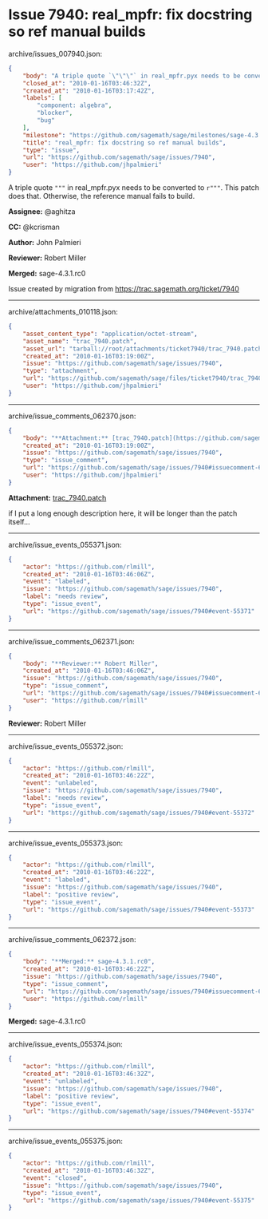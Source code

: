 # Issue 7940: real_mpfr: fix docstring so ref manual builds

archive/issues_007940.json:
```json
{
    "body": "A triple quote `\"\"\"` in real_mpfr.pyx needs to be converted to `r\"\"\"`.  This patch does that.  Otherwise, the reference manual fails to build.\n\n\n**Assignee:** @aghitza\n\n**CC:**  @kcrisman\n\n**Author:** John Palmieri\n\n**Reviewer:** Robert Miller\n\n**Merged:** sage-4.3.1.rc0\n\nIssue created by migration from https://trac.sagemath.org/ticket/7940\n\n",
    "closed_at": "2010-01-16T03:46:32Z",
    "created_at": "2010-01-16T03:17:42Z",
    "labels": [
        "component: algebra",
        "blocker",
        "bug"
    ],
    "milestone": "https://github.com/sagemath/sage/milestones/sage-4.3.1",
    "title": "real_mpfr: fix docstring so ref manual builds",
    "type": "issue",
    "url": "https://github.com/sagemath/sage/issues/7940",
    "user": "https://github.com/jhpalmieri"
}
```
A triple quote `"""` in real_mpfr.pyx needs to be converted to `r"""`.  This patch does that.  Otherwise, the reference manual fails to build.


**Assignee:** @aghitza

**CC:**  @kcrisman

**Author:** John Palmieri

**Reviewer:** Robert Miller

**Merged:** sage-4.3.1.rc0

Issue created by migration from https://trac.sagemath.org/ticket/7940





---

archive/attachments_010118.json:
```json
{
    "asset_content_type": "application/octet-stream",
    "asset_name": "trac_7940.patch",
    "asset_url": "tarball://root/attachments/ticket7940/trac_7940.patch",
    "created_at": "2010-01-16T03:19:00Z",
    "issue": "https://github.com/sagemath/sage/issues/7940",
    "type": "attachment",
    "url": "https://github.com/sagemath/sage/files/ticket7940/trac_7940.patch",
    "user": "https://github.com/jhpalmieri"
}
```



---

archive/issue_comments_062370.json:
```json
{
    "body": "**Attachment:** [trac_7940.patch](https://github.com/sagemath/sage/files/ticket7940/trac_7940.patch)\n\nif I put a long enough description here, it will be longer than the patch itself...",
    "created_at": "2010-01-16T03:19:00Z",
    "issue": "https://github.com/sagemath/sage/issues/7940",
    "type": "issue_comment",
    "url": "https://github.com/sagemath/sage/issues/7940#issuecomment-62370",
    "user": "https://github.com/jhpalmieri"
}
```

**Attachment:** [trac_7940.patch](https://github.com/sagemath/sage/files/ticket7940/trac_7940.patch)

if I put a long enough description here, it will be longer than the patch itself...



---

archive/issue_events_055371.json:
```json
{
    "actor": "https://github.com/rlmill",
    "created_at": "2010-01-16T03:46:06Z",
    "event": "labeled",
    "issue": "https://github.com/sagemath/sage/issues/7940",
    "label": "needs review",
    "type": "issue_event",
    "url": "https://github.com/sagemath/sage/issues/7940#event-55371"
}
```



---

archive/issue_comments_062371.json:
```json
{
    "body": "**Reviewer:** Robert Miller",
    "created_at": "2010-01-16T03:46:06Z",
    "issue": "https://github.com/sagemath/sage/issues/7940",
    "type": "issue_comment",
    "url": "https://github.com/sagemath/sage/issues/7940#issuecomment-62371",
    "user": "https://github.com/rlmill"
}
```

**Reviewer:** Robert Miller



---

archive/issue_events_055372.json:
```json
{
    "actor": "https://github.com/rlmill",
    "created_at": "2010-01-16T03:46:22Z",
    "event": "unlabeled",
    "issue": "https://github.com/sagemath/sage/issues/7940",
    "label": "needs review",
    "type": "issue_event",
    "url": "https://github.com/sagemath/sage/issues/7940#event-55372"
}
```



---

archive/issue_events_055373.json:
```json
{
    "actor": "https://github.com/rlmill",
    "created_at": "2010-01-16T03:46:22Z",
    "event": "labeled",
    "issue": "https://github.com/sagemath/sage/issues/7940",
    "label": "positive review",
    "type": "issue_event",
    "url": "https://github.com/sagemath/sage/issues/7940#event-55373"
}
```



---

archive/issue_comments_062372.json:
```json
{
    "body": "**Merged:** sage-4.3.1.rc0",
    "created_at": "2010-01-16T03:46:22Z",
    "issue": "https://github.com/sagemath/sage/issues/7940",
    "type": "issue_comment",
    "url": "https://github.com/sagemath/sage/issues/7940#issuecomment-62372",
    "user": "https://github.com/rlmill"
}
```

**Merged:** sage-4.3.1.rc0



---

archive/issue_events_055374.json:
```json
{
    "actor": "https://github.com/rlmill",
    "created_at": "2010-01-16T03:46:32Z",
    "event": "unlabeled",
    "issue": "https://github.com/sagemath/sage/issues/7940",
    "label": "positive review",
    "type": "issue_event",
    "url": "https://github.com/sagemath/sage/issues/7940#event-55374"
}
```



---

archive/issue_events_055375.json:
```json
{
    "actor": "https://github.com/rlmill",
    "created_at": "2010-01-16T03:46:32Z",
    "event": "closed",
    "issue": "https://github.com/sagemath/sage/issues/7940",
    "type": "issue_event",
    "url": "https://github.com/sagemath/sage/issues/7940#event-55375"
}
```
